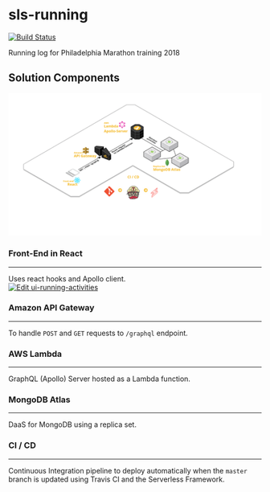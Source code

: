 # sls-running

[![Build Status](https://travis-ci.org/Ivan-Marquez/sls-running.svg?branch=master)](https://travis-ci.org/Ivan-Marquez/sls-running)

Running log for Philadelphia Marathon training 2018

## Solution Components

![components](./docs/solution_diagram.png "Solution Components")

### Front-End in React
---
Uses react hooks and Apollo client.  
[![Edit ui-running-activities](https://codesandbox.io/static/img/play-codesandbox.svg)](https://codesandbox.io/s/m98lplo5y)

### Amazon API Gateway
---
To handle `POST` and `GET` requests to `/graphql` endpoint.

### AWS Lambda
---
GraphQL (Apollo) Server hosted as a Lambda function.

### MongoDB Atlas
---
DaaS for MongoDB using a replica set.

### CI / CD
---
Continuous Integration pipeline to deploy automatically when the `master` branch is updated using Travis CI and the Serverless Framework.


